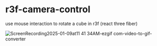 # r3f-camera-control
use mouse interaction to rotate a cube in r3f (react three fiber)

![ScreenRecording2025-01-09at11 41 34AM-ezgif com-video-to-gif-converter](https://github.com/user-attachments/assets/6295bf8f-9168-4925-a02b-252e60503186)
